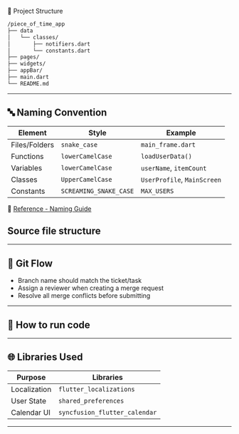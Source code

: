 📁 Project Structure

```bash
/piece_of_time_app
├── data
│   └── classes/
│       ├── notifiers.dart
│       └── constants.dart
├── pages/
├── widgets/
├── appBar/
├── main.dart
└── README.md

```

----
## 🔤 Naming Convention

|Element|Style|Example|
|---|---|---|
|Files/Folders|`snake_case`|`main_frame.dart`|
|Functions|`lowerCamelCase`|`loadUserData()`|
|Variables|`lowerCamelCase`|`userName`, `itemCount`|
|Classes|`UpperCamelCase`|`UserProfile`, `MainScreen`|
|Constants|`SCREAMING_SNAKE_CASE`|`MAX_USERS`|
🔗 [Reference - Naming Guide](https://dalgonakit.tistory.com/115)


## Source file structure


---
## 🔀 Git Flow

- Branch name should match the ticket/task
- Assign a reviewer when creating a merge request
- Resolve all merge conflicts before submitting
---
## 🔧 How to run code 


---
## 🌐 Libraries Used

| Purpose      | Libraries                     |
| ------------ | ----------------------------- |
| Localization | `flutter_localizations`       |
| User State   | `shared_preferences`          |
| Calendar UI  | `syncfusion_flutter_calendar` |

---
